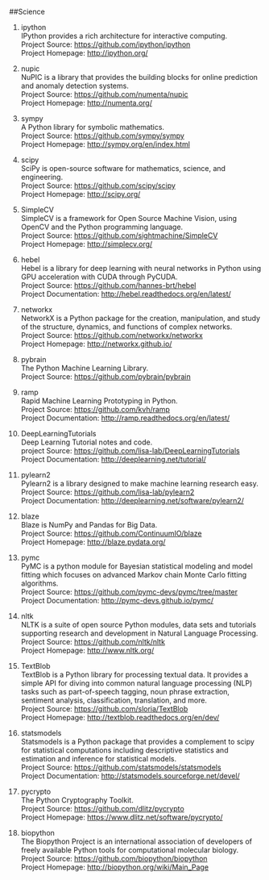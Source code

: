 ##Science

1. ipython  
IPython provides a rich architecture for interactive computing.  
Project Source: https://github.com/ipython/ipython  
Project Homepage: http://ipython.org/

1. nupic  
NuPIC is a library that provides the building blocks for online prediction and anomaly detection systems.  
Project Source: https://github.com/numenta/nupic   
Project Homepage: http://numenta.org/

1. sympy  
A Python library for symbolic mathematics.  
Project Source: https://github.com/sympy/sympy  
Project Homepage: http://sympy.org/en/index.html

1. scipy  
SciPy is open-source software for mathematics, science, and engineering.  
Project Source: https://github.com/scipy/scipy  
Project Homepage: http://scipy.org/  

1. SimpleCV  
SimpleCV is a framework for Open Source Machine Vision, using OpenCV and the Python programming language.  
Project Source: https://github.com/sightmachine/SimpleCV  
Project Homepage: http://simplecv.org/  

1. hebel  
Hebel is a library for deep learning with neural networks in Python using GPU acceleration with CUDA through PyCUDA.  
Project Source:  https://github.com/hannes-brt/hebel  
Project Documentation:  http://hebel.readthedocs.org/en/latest/  
   
1. networkx  
NetworkX is a Python package for the creation, manipulation, and study of the structure, dynamics, and functions of complex networks.  
Project Source: https://github.com/networkx/networkx  
Project Homepage: http://networkx.github.io/  

1. pybrain  
The Python Machine Learning Library.  
Project Source: https://github.com/pybrain/pybrain

1. ramp  
Rapid Machine Learning Prototyping in Python.   
Project Source: https://github.com/kvh/ramp  
Project Documentation: http://ramp.readthedocs.org/en/latest/  

1. DeepLearningTutorials  
Deep Learning Tutorial notes and code.   
project Source: https://github.com/lisa-lab/DeepLearningTutorials   
Project Documentation: http://deeplearning.net/tutorial/
 
1. pylearn2  
Pylearn2 is a library designed to make machine learning research easy.  
Project Source:  https://github.com/lisa-lab/pylearn2   
Project Documentation: http://deeplearning.net/software/pylearn2/ 

1. blaze  
Blaze is NumPy and Pandas for Big Data.   
Project Source: https://github.com/ContinuumIO/blaze   
Project Homepage: http://blaze.pydata.org/

1. pymc  
PyMC is a python module for Bayesian statistical modeling and model fitting which focuses on advanced Markov chain Monte Carlo fitting algorithms.   
Project Source: https://github.com/pymc-devs/pymc/tree/master   
Project Documentation: http://pymc-devs.github.io/pymc/

1. nltk  
NLTK is a suite of open source Python modules, data sets and tutorials supporting research and development in Natural Language Processing.  
Project Source: https://github.com/nltk/nltk  
Project Homepage: http://www.nltk.org/  

1. TextBlob  
TextBlob is a Python library for processing textual data. It provides a simple API for diving into common natural language processing (NLP) 
tasks such as part-of-speech tagging, noun phrase extraction, sentiment analysis, classification, translation, and more.  
Project Source: https://github.com/sloria/TextBlob  
Project Homepage: http://textblob.readthedocs.org/en/dev/ 

1. statsmodels  
Statsmodels is a Python package that provides a complement to scipy for statistical computations including descriptive statistics and estimation and inference for statistical models.   
Project Source: https://github.com/statsmodels/statsmodels  
Project Documentation: http://statsmodels.sourceforge.net/devel/  

1. pycrypto   
The Python Cryptography Toolkit.   
Project Source:  https://github.com/dlitz/pycrypto   
Project Homepage: https://www.dlitz.net/software/pycrypto/   

1. biopython   
The Biopython Project is an international association of developers of freely available Python tools for computational molecular biology.   
Project Source: https://github.com/biopython/biopython   
Project Homepage: http://biopython.org/wiki/Main_Page   
  